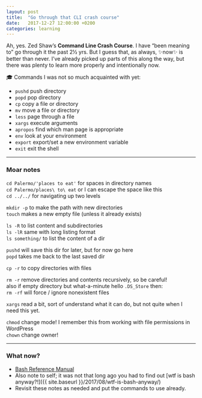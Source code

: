 ```yaml
---
layout: post
title:  "Go through that CLI crash course"
date:   2017-12-27 12:00:00 +0200
categories: learning
---
```


Ah, yes. Zed Shaw’s **Command Line Crash Course**. I have “been meaning to” go through it the past 2½ yrs. But I guess that, as always, ✨now✨ is better than never. I’ve already picked up parts of this along the way, but there was plenty to learn more properly and intentionally now.

🎓 Commands I was not so much acquainted with yet:

* `pushd` push directory
* `popd` pop directory
* `cp` copy a file or directory
* `mv` move a file or directory
* `less` page through a file
* `xargs` execute arguments
* `apropos` find which man page is appropriate
* `env` look at your environment
* `export` export/set a new environment variable
* `exit` exit the shell

---

### Moar notes

`cd Palermo/'places to eat'` for spaces in directory names <br>
`cd Palermo/places\ to\ eat` or I can escape the space like this<br>
`cd ../../` for navigating up two levels

`mkdir -p` to make the path with new directories <br>
`touch` makes a new empty file (unless it already exists)

`ls -R` to list content and subdirectories <br>
`ls -lR` same with long listing format <br>
`ls something/` to list the content of a dir

`pushd` will save this dir for later, but for now go here<br>
`popd` takes me back to the last saved dir

`cp -r` to copy directories with files

`rm -r` remove directories and contents recursively, so be careful!<br>
also if empty directory but what-a-minute hello `.DS_Store` then:<br>
`rm -rf` will force / ignore nonexistent files

`xargs` read a bit, sort of understand what it can do, but not quite when I need this yet.

`chmod` change mode! I remember this from working with file permissions in WordPress <br>
`chown` change owner!

---

### What now?

* [Bash Reference Manual](http://www.gnu.org/software/bash/manual/bashref.html)
* Also note to self; it was not that long ago you had to find out [wtf is bash anyway?!]({{ site.baseurl }}/2017/08/wtf-is-bash-anyway/)
* Revisit these notes as needed and put the commands to use already.
